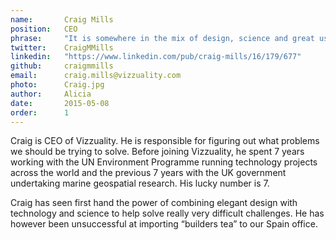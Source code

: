 ```yaml
---
name:       Craig Mills
position:   CEO
phrase:     "It is somewhere in the mix of design, science and great user experience where we create the stories that matter"
twitter:    CraigMMills
linkedin:   "https://www.linkedin.com/pub/craig-mills/16/179/677"
github:		craigmmills
email:      craig.mills@vizzuality.com
photo:      Craig.jpg
author:     Alicia
date:       2015-05-08
order: 		1
---
```


Craig is CEO of Vizzuality.  He is responsible for figuring out what problems we should be trying to solve. Before joining Vizzuality, he spent 7 years working with the UN Environment Programme running technology projects across the world and the previous 7 years with the UK government undertaking marine geospatial research. His lucky number is 7. 

Craig has seen first hand the power of combining elegant design with technology and science to help solve really very difficult challenges. He has however been unsuccessful at importing “builders tea” to our Spain office.
